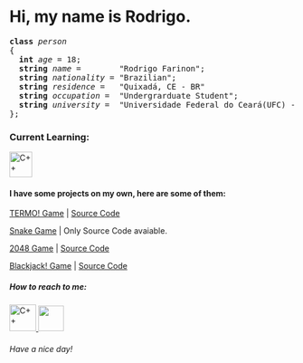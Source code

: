 # Hi, my name is Rodrigo.
<pre>
<strong>class</strong> <i>person</i>
{
  <strong>int</strong> <i>age</i> = 18;
  <strong>string</strong> <i>name</i> =        "Rodrigo Farinon";
  <strong>string</strong> <i>nationality</i> = "Brazilian";
  <strong>string</strong> <i>residence</i> =   "Quixadá, CE - BR"
  <strong>string</strong> <i>occupation</i> =  "Undergrarduate Student"; 
  <strong>string</strong> <i>university</i> =  "Universidade Federal do Ceará(UFC) - Campus Quixadá";
};
</pre>

<h3><strong>Current Learning: </strong></h3>

<a href="https://github.com/Rodriggrr">
<img width = "40px" height = "45px" src="https://isocpp.org/assets/images/cpp_logo.png" alt="C++">
</a href>


<h4>I have some projects on my own, here are some of them:</h4>

[TERMO! Game](https://replit.com/@Rodriggrr/Termo#main.cpp)  | [Source Code](https://github.com/Rodriggrr/TERMO-Game)

[Snake Game](https://github.com/Rodriggrr/Snake-Game-2.0) | Only Source Code avaiable.

[2048 Game](https://replit.com/@Rodriggrr/Personal-PROJ?v=1) | [Source Code](https://github.com/Rodriggrr/Personal-PROJ/blob/main/2048.cpp)

[Blackjack! Game](https://replit.com/@Rodriggrr/Personal-PROJ?v=1) | [Source Code](https://github.com/Rodriggrr/Personal-PROJ/blob/main/blackjack.cpp)


<h5> How to reach to me: </h5>
<a href = "mailto: rodrigo.rdscomp@gmail.com">
<img width = "47em" src="https://icons.iconarchive.com/icons/alecive/flatwoken/128/Apps-Gmail-icon.png" alt="C++">
</a>
<a href = "https://www.instagram.com/rodrigo_do_arrebol/">
<img width = "45em" src = "https://upload.wikimedia.org/wikipedia/commons/thumb/a/a5/Instagram_icon.png/2048px-Instagram_icon.png">
</a>
<h6>Have a nice day!</h6>



